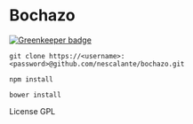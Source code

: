 ﻿# Bochazo

[![Greenkeeper badge](https://badges.greenkeeper.io/nescalante/bochazo.svg)](https://greenkeeper.io/)

`git clone https://<username>:<password>@github.com/nescalante/bochazo.git`

`npm install`

`bower install`

License GPL
